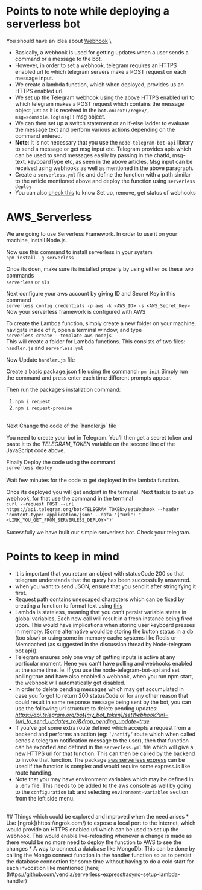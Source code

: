 # Points to note while deploying a serverless bot
You should have an idea about [Webhook](https://core.telegram.org/bots/webhooks) \
  * Basically, a webhook is used for getting updates when a user sends a command or a message to the bot.
  * However, in order to set a webhook, telegram requires an HTTPS enabled url to which telegram servers make a POST request on each message input. 
  * We create a lambda function, which when deployed, provides us an HTTPS enabled url. 
  * We set up the Telegram webhook using the above HTTPS enabled url to which telegram makes a POST request which contains the message object just as it is received in the `bot.onText(/regex/, msg=>console.log(msg))` msg object.
  * We can then set up a switch statement or an if-else ladder to evaluate the message text and perform various actions depending on the command entered.
  * **Note**: It is not necessary that you use the `node-telegram-bot-api` library to send a message or get msg input etc. Telegram provides apis which can be used to send messages easily by passing in the chatId, msg-text, keyboardType etc, as seen in the above articles. Msg input can be received using webhooks as well as mentioned in the above paragraph.
  * Create a `serverless.yml` file and define the function with a path similar to the article mentioned above and deploy the function using `serverless deploy`
  * You can also [check this](https://xabaras.medium.com/setting-your-telegram-bot-webhook-the-easy-way-c7577b2d6f72) to know Set up, remove, get status of webhooks


# AWS_Serverless

We are going to use Serverless Framework. In order to use it on your machine, install Node.js. <br>

Now use this command to install serverless in your system <br> `npm install -g serverless`

Once its doen, make sure its installed properly by using either os these two commands <br>`serverless` or `sls`

Next configure your aws account by giving ID and Secret Key in this command <br>
`serverless config credentials -p aws -k <AWS_ID> -s <AWS_Secret_Key>` 
Now your serverless framework is configured with AWS

To create the Lambda function, simply create a new folder on your machine, navigate inside of it, open a terminal window, and type <br>
`serverless create --template aws-nodejs`
<br>
This will create a folder for Lambda functions. This consists of two files: `handler.js` and `serverless.yml` <br>

Now Update `handler.js` file <br>

Create a basic package.json file using the command `npm init` Simply run the command and press enter each time different prompts appear. <br>

Then run the package’s installation command:
  1. `npm i request`
  2. `npm i request-promise`
<br>
Next Change the code of the `handler.js` file <br>

You need to create your bot in Telegram. You’ll then get a secret token and paste it to the *TELEGRAM_TOKEN* variable on the second line of the JavaScript code above. <br>

Finally Deploy the code using the command <br>
`serverless deploy` 
<br>
<br>
Wait few minutes for the code to get deployed in the lambda function. <br>

Once its deployed you will get endpint in the terminal. Next task is to set up webhook, for that use the command in the terminal <br>
`curl --request POST --url https://api.telegram.org/bot<TELEGRAM_TOKEN>/setWebhook --header 'content-type: application/json' --data '{"url": "<LINK_YOU_GET_FROM_SERVERLESS_DEPLOY>"}'`
<br>
<br>
Sucessfully we have built our simple serverless bot. Check your telegram.

# Points to keep in mind
  * It is important that you return an object with statusCode 200 so that telegram understands that the query has been successfully answered. 
  * when you want to send JSON, ensure that you send it after stringifying it first.
  * Request path contains unescaped characters which can be fixed by creating a function to format text using [this](https://stackoverflow.com/questions/31024779/typeerror-request-path-contains-unescaped-characters-how-can-i-fix-this/62437210#62437210)
  * Lambda is stateless, meaning that you can’t persist variable states in global variables, Each new call will result in a fresh instance being fired upon. This would have implications when storing user keyboard presses in memory. (Some alternative would be storing the button status in a db (too slow) or using some in-memory cache systems like Redis or Memcached (as suggested in the discussion thread by Node-telegram bot api)).
  * Telegram ensures only one way of getting inputs is active at any particular moment. Hene you can’t have polling and webhooks enabled at the same time. Ie. If you use the node-telegram-bot-api and set polling:true and have also enabled a webhook, when you run npm start, the webhook will automatically get disabled. 
  * In order to delete pending messages which may get accumulated in case you forgot to return 200 statusCode or for any other reason that could result in same response message being sent by the bot, you can use the following url structure to delete pending updates: *https://api.telegram.org/bot{my_bot_token}/setWebhook?url={url_to_send_updates_to}&drop_pending_update=true*
  * If you’ve got some extra route defined which accepts a request from a backend and performs an action (eg: `‘/notify’` route which when called sends a telegram notification message to the user), then that function can be exported and defined in the `serverless.yml` file which will give a new HTTPS url for that function. This can then be called by the backend to invoke that function. The package [aws serverless express](https://github.com/vendia/serverless-express) can be used if the function is complex and would require some expressJs like route handling.
  * Note that you may have environment variables which may be defined in a .env file. This needs to be added to the aws console as well by going to the `configuration` tab and selecting `environment-variables` section from the left side menu.
  <br>
  ## Things which could be explored and improved when the need arises
    * Use [ngrok](https://ngrok.com/) to expose a local port to the internet, which would provide an HTTPS enabled url which can be used to set up the webhook. This would enable live-reloading whenever a change is made as there would be no more need to deploy the function to AWS to see the changes
    * A way to connect a database like MongoDb.  This can be done by calling the Mongo connect function in the handler function so as to persist the database connection for some time without having to do a cold start for each invocation like mentioned [here](https://github.com/vendia/serverless-express#async-setup-lambda-handler)